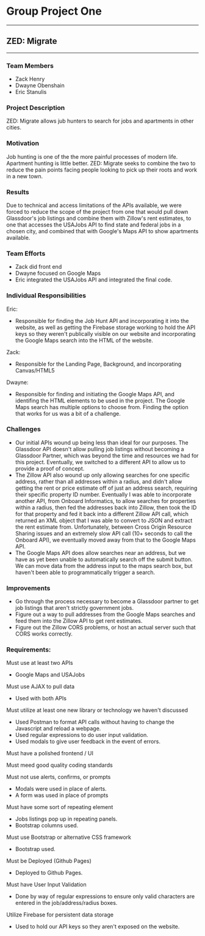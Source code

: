 # Group Project One
------
## ZED: Migrate
------
### Team Members

* Zack Henry
* Dwayne Obenshain
* Eric Stanulis

### Project Description

ZED: Migrate allows jub hunters to search for jobs and apartments in other cities.

### Motivation

Job hunting is one of the the more painful processes of modern life. Apartment hunting is little better. ZED: Migrate seeks to combine the two to reduce the pain points facing people looking to pick up their roots and work in a new town.

### Results
Due to technical and access limitations of the APIs available, we were forced to reduce the scope of the project from one that would pull down Glassdoor's job listings and combine them with Zillow's rent estimates, to one that accesses the USAJobs API to find state and federal jobs in a chosen city, and combined that with Google's Maps API to show apartments available.

### Team Efforts
* Zack did front end
* Dwayne focused on Google Maps
* Eric integrated the USAJobs API and integrated the final code.

### Individual Responsibilities

Eric: 
* Responsible for finding the Job Hunt API and incorporating it into the website, as well as getting the Firebase storage working to hold the API keys so they weren't publically visible on our website and incorporating the Google Maps search into the HTML of the website.

Zack:
* Responsible for the Landing Page, Background, and incorporating Canvas/HTML5 

Dwayne:
* Responsible for finding and initiating the Google Maps API, and identifing the HTML elements to be used in the project.
The Google Maps search has multiple options to choose from. Finding the option that works for us was a bit of a challenge.

### Challenges
* Our initial APIs wound up being less than ideal for our purposes. The Glassdoor API doesn't allow pulling job listings without becoming a Glassdoor Partner, which was beyond the time and resources we had for this project. Eventually, we switched to a different API to allow us to provide a proof of concept.
* The Zillow API also wound up only allowing searches for one specific address, rather than all addresses within a radius, and didn't allow getting the rent or price estimate off of just an address search, requiring their specific property ID number. Eventually I was able to incorporate another API, from Onboard Informatics, to allow searches for properties within a radius, then fed the addresses back into Zillow, then took the ID for that property and fed it back into a different Zillow API call, which returned an XML object that I was able to convert to JSON and extract the rent estimate from. Unfortunately, between Cross Origin Resource Sharing issues and an extremely slow API call (10+ seconds to call the Onboard API), we eventually moved away from that to the Google Maps API.
* The Google Maps API does allow searches near an address, but we have as yet been unable to automatically search off the submit button. We can move data from the address input to the maps search box, but haven't been able to programmatically trigger a search.

### Improvements
* Go through the process necessary to become a Glassdoor partner to get job listings that aren't strictly government jobs.
* Figure out a way to pull addresses from the Google Maps searches and feed them into the Zillow API to get rent estimates.
* Figure out the Zillow CORS problems, or host an actual server such that CORS works correctly.

### Requirements:
Must use at least two APIs
* Google Maps and USAJobs

Must use AJAX to pull data
* Used with both APIs

Must utilize at least one new library or technology we haven't discussed
* Used Postman to format API calls without having to change the Javascript and reload a webpage.
* Used regular expressions to do user input validation.
* Used modals to give user feedback in the event of errors.

Must have a polished frontend / UI

Must meed good quality coding standards

Must not use alerts, confirms, or prompts
* Modals were used in place of alerts.
* A form was used in place of prompts

Must have some sort of repeating element
* Jobs listings pop up in repeating panels.
* Bootstrap columns used.

Must use Bootstrap or alternative CSS framework
* Bootstrap used.

Must be Deployed (Github Pages)
* Deployed to Github Pages.

Must have User Input Validation
* Done by way of regular expressions to ensure only valid characters are entered in the job/address/radius boxes.

Utilize Firebase for persistent data storage
* Used to hold our API keys so they aren't exposed on the website.
